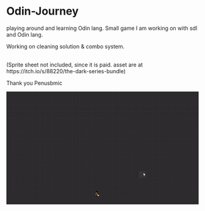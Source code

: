# Odin-Journey
playing around and learning Odin lang.
Small game I am working on with sdl and Odin lang.

Working on cleaning solution & combo system.

<br/>
(Sprite sheet not included, since it is paid. asset are at https://itch.io/s/88220/the-dark-series-bundle)

Thank you Penusbmic


![](https://github.com/KDahir247/Odin-Journey/blob/main/visual/rolling_and_grid.gif)
